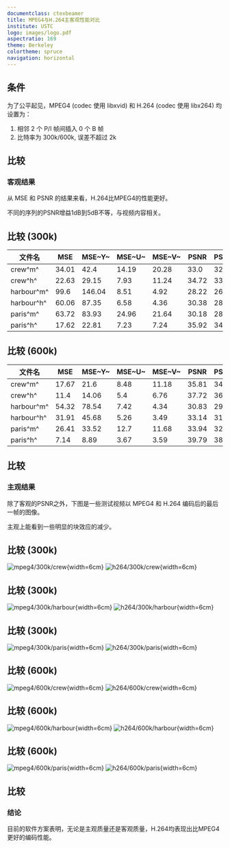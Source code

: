 ```yaml
---
documentclass: ctexbeamer
title: MPEG4与H.264主客观性能对比
institute: USTC
logo: images/logo.pdf
aspectratio: 169
theme: Berkeley
colortheme: spruce
navigation: horizontal
---
```


## 条件

为了公平起见，MPEG4 (codec 使用 libxvid) 和 H.264 (codec 使用 libx264) 均设置为：

1. 相邻 2 个 P/I 帧间插入 0 个 B 帧
2. 比特率为 300k/600k, 误差不超过 2k

## 比较

### 客观结果

从 MSE 和 PSNR 的结果来看，H.264比MPEG4的性能更好。

不同的序列的PSNR增益1dB到5dB不等，与视频内容相关。

## 比较 (300k)

| 文件名      | MSE   | MSE~Y~ | MSE~U~ | MSE~V~ | PSNR  | PSNR~Y~ | PSNR~U~ | PSNR~V~ |
|-------------|-------|--------|--------|--------|-------|---------|---------|---------|
| crew^m^     | 34.01 | 42.4   | 14.19  | 20.28  | 33.0  | 32.04   | 36.85   | 35.29   |
| crew^h^     | 22.63 | 29.15  | 7.93   | 11.24  | 34.72 | 33.62   | 39.29   | 37.77   |
| harbour^m^  | 99.6  | 146.04 | 8.51   | 4.92   | 28.22 | 26.56   | 38.84   | 41.22   |
| harbour^h^  | 60.06 | 87.35  | 6.58   | 4.36   | 30.38 | 28.75   | 39.96   | 41.76   |
| paris^m^    | 63.72 | 83.93  | 24.96  | 21.64  | 30.18 | 28.99   | 34.22   | 34.83   |
| paris^h^    | 17.62 | 22.81  | 7.23   | 7.24   | 35.92 | 34.82   | 39.65   | 39.64   |

## 比较 (600k)

| 文件名      | MSE   | MSE~Y~ | MSE~U~ | MSE~V~ | PSNR  | PSNR~Y~ | PSNR~U~ | PSNR~V~ |
|-------------|-------|--------|--------|--------|-------|---------|---------|---------|
| crew^m^     | 17.67 | 21.6   | 8.48   | 11.18  | 35.81 | 34.94   | 39.02   | 37.83   |
| crew^h^     | 11.4  | 14.06  | 5.4    | 6.76   | 37.72 | 36.8    | 40.97   | 40.02   |
| harbour^m^  | 54.32 | 78.54  | 7.42   | 4.34   | 30.83 | 29.23   | 39.44   | 41.77   |
| harbour^h^  | 31.91 | 45.68  | 5.26   | 3.49   | 33.14 | 31.59   | 40.94   | 42.73   |
| paris^m^    | 26.41 | 33.52  | 12.7   | 11.68  | 33.94 | 32.9    | 37.11   | 37.47   |
| paris^h^    | 7.14  | 8.89   | 3.67   | 3.59   | 39.79 | 38.85   | 42.59   | 42.69   |

## 比较

### 主观结果

除了客观的PSNR之外，下图是一些测试视频以 MPEG4 和 H.264 编码后的最后一帧的图像。

主观上能看到一些明显的块效应的减少。

## 比较 (300k)

![mpeg4/300k/crew](images/mpeg4/300k/crew.png "mpeg4"){width=6cm}
![h264/300k/crew](images/h264/300k/crew.png "h264"){width=6cm}

## 比较 (300k)

![mpeg4/300k/harbour](images/mpeg4/300k/harbour.png "mpeg4"){width=6cm}
![h264/300k/harbour](images/h264/300k/harbour.png "h264"){width=6cm}

## 比较 (300k)

![mpeg4/300k/paris](images/mpeg4/300k/paris.png "mpeg4"){width=6cm}
![h264/300k/paris](images/h264/300k/paris.png "h264"){width=6cm}

## 比较 (600k)

![mpeg4/600k/crew](images/mpeg4/600k/crew.png "mpeg4"){width=6cm}
![h264/600k/crew](images/h264/600k/crew.png "h264"){width=6cm}

## 比较 (600k)

![mpeg4/600k/harbour](images/mpeg4/600k/harbour.png "mpeg4"){width=6cm}
![h264/600k/harbour](images/h264/600k/harbour.png "h264"){width=6cm}

## 比较 (600k)

![mpeg4/600k/paris](images/mpeg4/600k/paris.png "mpeg4"){width=6cm}
![h264/600k/paris](images/h264/600k/paris.png "h264"){width=6cm}

## 比较

### 结论

目前的软件方案表明，无论是主观质量还是客观质量，H.264均表现出比MPEG4更好的编码性能。
